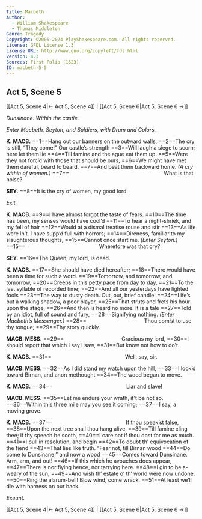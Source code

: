 ```yaml
---
Title: Macbeth
Author: 
  - William Shakespeare
  - Thomas Middleton
Genre: Tragedy
Copyright: ©2005-2024 PlayShakespeare.com. All rights reserved.
License: GFDL License 1.3
License URL: http://www.gnu.org/copyleft/fdl.html
Version: 4.3
Sources: First Folio (1623)
ID: macbeth-5-5
---
```


## Act 5, Scene 5
[[Act 5, Scene 4|← Act 5, Scene 4]] | [[Act 5, Scene 6|Act 5, Scene 6 →]]

*Dunsinane. Within the castle.*

*Enter Macbeth, Seyton, and Soldiers, with Drum and Colors.*

**K. MACB.**
==1==Hang out our banners on the outward walls,
==2==The cry is still, “They come!” Our castle’s strength
==3==Will laugh a siege to scorn; here let them lie
==4==Till famine and the ague eat them up.
==5==Were they not forc’d with those that should be ours,
==6==We might have met them dareful, beard to beard,
==7==And beat them backward home.
*(A cry within of women.)*
==7==                  What is that noise?

**SEY.**
==8==It is the cry of women, my good lord.

*Exit.*

**K. MACB.**
==9==I have almost forgot the taste of fears.
==10==The time has been, my senses would have cool’d
==11==To hear a night-shriek, and my fell of hair
==12==Would at a dismal treatise rouse and stir
==13==As life were in’t. I have supp’d full with horrors;
==14==Direness, familiar to my slaughterous thoughts,
==15==Cannot once start me.
*(Enter Seyton.)*
==15==              Wherefore was that cry?

**SEY.**
==16==The Queen, my lord, is dead.

**K. MACB.**
==17==She should have died hereafter;
==18==There would have been a time for such a word.
==19==Tomorrow, and tomorrow, and tomorrow,
==20==Creeps in this petty pace from day to day,
==21==To the last syllable of recorded time;
==22==And all our yesterdays have lighted fools
==23==The way to dusty death. Out, out, brief candle!
==24==Life’s but a walking shadow, a poor player,
==25==That struts and frets his hour upon the stage,
==26==And then is heard no more. It is a tale
==27==Told by an idiot, full of sound and fury,
==28==Signifying nothing.
*(Enter Macbeth’s Messenger.)*
==28==           Thou com’st to use thy tongue;
==29==Thy story quickly.

**MACB. MESS.**
==29==           Gracious my lord,
==30==I should report that which I say I saw,
==31==But know not how to do’t.

**K. MACB.**
==31==              Well, say, sir.

**MACB. MESS.**
==32==As I did stand my watch upon the hill,
==33==I look’d toward Birnan, and anon methought
==34==The wood began to move.

**K. MACB.**
==34==              Liar and slave!

**MACB. MESS.**
==35==Let me endure your wrath, if’t be not so.
==36==Within this three mile may you see it coming;
==37==I say, a moving grove.

**K. MACB.**
==37==              If thou speak’st false,
==38==Upon the next tree shall thou hang alive,
==39==Till famine cling thee; if thy speech be sooth,
==40==I care not if thou dost for me as much.
==41==I pull in resolution, and begin
==42==To doubt th’ equivocation of the fiend
==43==That lies like truth. “Fear not, till Birnan wood
==44==Do come to Dunsinane,” and now a wood
==45==Comes toward Dunsinane. Arm, arm, and out!
==46==If this which he avouches does appear,
==47==There is nor flying hence, nor tarrying here.
==48==I gin to be a-weary of the sun,
==49==And wish th’ estate o’ th’ world were now undone.
==50==Ring the alarum-bell! Blow wind, come wrack,
==51==At least we’ll die with harness on our back.

*Exeunt.*

[[Act 5, Scene 4|← Act 5, Scene 4]] | [[Act 5, Scene 6|Act 5, Scene 6 →]]